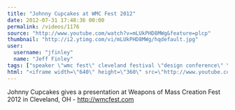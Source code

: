 ```yaml
---
title: "Johnny Cupcakes at WMC Fest 2012"
date: 2012-07-31 17:48:36 00:00
permalink: /videos/1176
source: "http://www.youtube.com/watch?v=mLUkPHD8MWg&feature=plcp"
thumbnail: "http://i2.ytimg.com/vi/mLUkPHD8MWg/hqdefault.jpg"
user:
  username: "jfinley"
  name: "Jeff Finley"
tags: ["speaker \"wmc fest\" cleveland festival \"design conference\" \"graphic design\" lecture inspirational entrepreneur diy ohio midwest"]
html: "<iframe width=\"640\" height=\"360\" src=\"http://www.youtube.com/embed/mLUkPHD8MWg?wmode=transparent&fs=1&feature=oembed\" frameborder=\"0\" allowfullscreen></iframe>"
---
```


Johnny Cupcakes gives a presentation at Weapons of Mass Creation Fest 2012 in Cleveland, OH - http://wmcfest.com